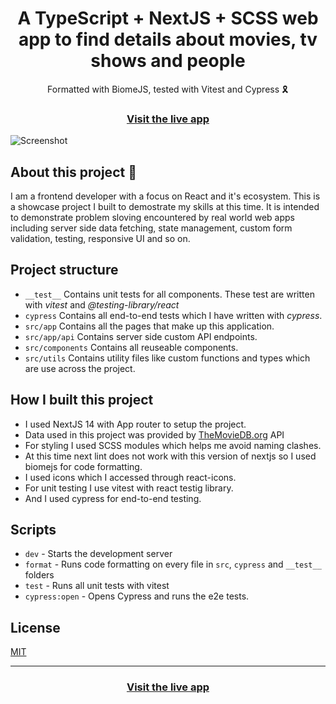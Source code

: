 <h1 align="center">A TypeScript + NextJS + SCSS web app to find details about movies, tv shows and people</h1>

<div align="center">Formatted with BiomeJS, tested with Vitest and Cypress 🎗</div>

<h3 align="center">
  <a href="https://movies.nathanasowata.com/">Visit the live app</a> 
</h3>

![Screenshot](./public/screenshot.png "Screenshot Example")

## About this project 📝

I am a frontend developer with a focus on React and it's ecosystem. This is a showcase project I built to demostrate my skills at this time. It is intended to demonstrate problem sloving encountered by real world web apps including server side data fetching, state management, custom form validation, testing, responsive UI and so on. 
 

## Project structure

- `__test__` Contains unit tests for all components. These test are written with _vitest_ and _@testing-library/react_
- `cypress` Contains all end-to-end tests which I have written with _cypress_.
- `src/app` Contains all the pages that make up this application.
- `src/app/api` Contains server side custom API endpoints.
- `src/components` Contains all reuseable components.
- `src/utils` Contains utility files like custom functions and types which are use across the project. 

## How I built this project

- I used NextJS 14 with App router to setup the project.
- Data used in this project was provided by [TheMovieDB.org](https://developer.themoviedb.org/ "TMDB API Docs") API
- For styling I used SCSS modules which helps me avoid naming clashes.
- At this time next lint does not work with this version of nextjs so I used biomejs for code formatting.
- I used icons which I accessed through react-icons. 
- For unit testing I use vitest with react testig library.
- And I used cypress for end-to-end testing.

## Scripts
- `dev` - Starts the development server
- `format` - Runs code formatting on every file in `src`, `cypress` and `__test__` folders
- `test` - Runs all unit tests with vitest
- `cypress:open` - Opens Cypress and runs the e2e tests.

## License

[MIT](https://opensource.org/licenses/MIT)

<hr>

<h3 align="center">
  <a href="https://movies.nathanasowata.com/">Visit the live app</a> 
</h3>